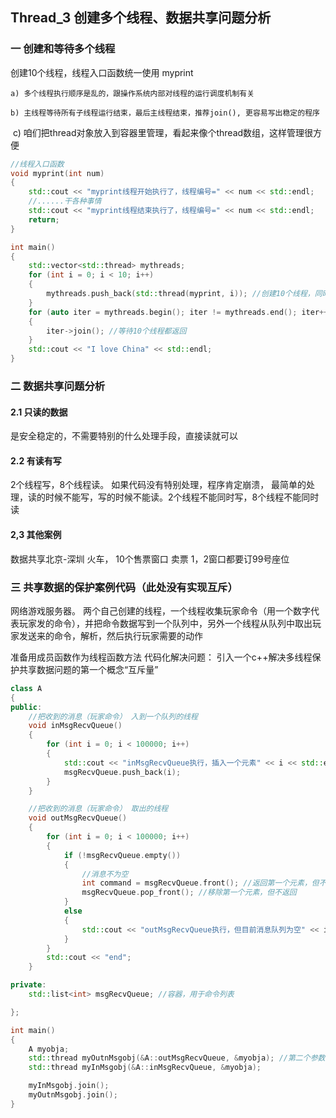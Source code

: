 ## Thread_3 创建多个线程、数据共享问题分析

### 一 创建和等待多个线程

创建10个线程，线程入口函数统一使用 myprint

 	a) 多个线程执行顺序是乱的，跟操作系统内部对线程的运行调度机制有关

 	b) 主线程等待所有子线程运行结束，最后主线程结束，推荐join(), 更容易写出稳定的程序

​	 c) 咱们把thread对象放入到容器里管理，看起来像个thread数组，这样管理很方便

```c++
//线程入口函数
void myprint(int num)
{
	std::cout << "myprint线程开始执行了，线程编号=" << num << std::endl;
	//......干各种事情
	std::cout << "myprint线程结束执行了，线程编号=" << num << std::endl;
	return;
}

int main()
{
	std::vector<std::thread> mythreads;
	for (int i = 0; i < 10; i++)
	{
		mythreads.push_back(std::thread(myprint, i)); //创建10个线程，同时这10个线程已经开始执行
	}
	for (auto iter = mythreads.begin(); iter != mythreads.end(); iter++)
	{
		iter->join(); //等待10个线程都返回
	}
	std::cout << "I love China" << std::endl;
}
```

### 二 数据共享问题分析

#### 2.1 只读的数据

是安全稳定的，不需要特别的什么处理手段，直接读就可以

#### 2.2 有读有写

 2个线程写，8个线程读。 如果代码没有特别处理，程序肯定崩溃， 最简单的处理，读的时候不能写，写的时候不能读。2个线程不能同时写，8个线程不能同时读

####  2,3 其他案例     

数据共享北京-深圳 火车， 10个售票窗口 卖票     1，2窗口都要订99号座位

### 三 共享数据的保护案例代码（此处没有实现互斥）

网络游戏服务器。 两个自己创建的线程，一个线程收集玩家命令（用一个数字代表玩家发的命令），并把命令数据写到一个队列中，另外一个线程从队列中取出玩家发送来的命令，解析，然后执行玩家需要的动作

准备用成员函数作为线程函数方法
代码化解决问题： 引入一个c++解决多线程保护共享数据问题的第一个概念“互斥量”

```c++
class A
{
public:
	//把收到的消息（玩家命令） 入到一个队列的线程
	void inMsgRecvQueue()
	{
		for (int i = 0; i < 100000; i++)
		{
			std::cout << "inMsgRecvQueue执行，插入一个元素" << i << std::endl;
			msgRecvQueue.push_back(i);
		}
	}

	//把收到的消息（玩家命令） 取出的线程
	void outMsgRecvQueue()
	{
		for (int i = 0; i < 100000; i++)
		{
			if (!msgRecvQueue.empty())
			{
				//消息不为空
				int command = msgRecvQueue.front(); //返回第一个元素，但不检查元素是否存在
				msgRecvQueue.pop_front(); //移除第一个元素，但不返回
			}
			else
			{
				std::cout << "outMsgRecvQueue执行，但目前消息队列为空" << i << std::endl;
			}
		}
		std::cout << "end";
	}

private:
	std::list<int> msgRecvQueue; //容器，用于命令列表

};

int main()
{
    A myobja;
	std::thread myOutnMsgobj(&A::outMsgRecvQueue, &myobja); //第二个参数是 引用，才能保证线程理用的是同一个对象
	std::thread myInMsgobj(&A::inMsgRecvQueue, &myobja);

	myInMsgobj.join();
	myOutnMsgobj.join();
}
```

